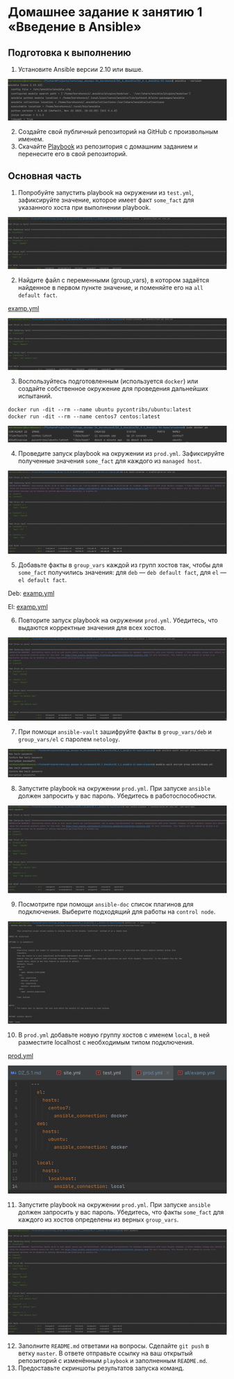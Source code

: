 # Домашнее задание к занятию 1 «Введение в Ansible»

## Подготовка к выполнению

1. Установите Ansible версии 2.10 или выше.

![5.1.0.1.png](picture%2F5.1.0.1.png)

2. Создайте свой публичный репозиторий на GitHub с произвольным именем.
3. Скачайте [Playbook](./playbook/) из репозитория с домашним заданием и перенесите его в свой репозиторий.

## Основная часть

1. Попробуйте запустить playbook на окружении из `test.yml`, зафиксируйте значение, которое имеет факт `some_fact` для указанного хоста при выполнении playbook.

![5.1.1.png](picture%2F5.1.1.png)

2. Найдите файл с переменными (group_vars), в котором задаётся найденное в первом пункте значение, и поменяйте его на `all default fact`.

[examp.yml](playbook%2Fgroup_vars%2Fall%2Fexamp.yml)

![5.1.2.png](picture%2F5.1.2.png)

3. Воспользуйтесь подготовленным (используется `docker`) или создайте собственное окружение для проведения дальнейших испытаний.

```
docker run -dit --rm --name ubuntu pycontribs/ubuntu:latest
docker run -dit --rm --name centos7 centos:latest
```
![5.1.3.png](picture%2F5.1.3.png)

4. Проведите запуск playbook на окружении из `prod.yml`. Зафиксируйте полученные значения `some_fact` для каждого из `managed host`.

![5.1.4.png](picture%2F5.1.4.png)

5. Добавьте факты в `group_vars` каждой из групп хостов так, чтобы для `some_fact` получились значения: для `deb` — `deb default fact`, для `el` — `el default fact`.

Deb: 
[examp.yml](playbook%2Fgroup_vars%2Fdeb%2Fexamp.yml)

El:
[examp.yml](playbook%2Fgroup_vars%2Fel%2Fexamp.yml)

6.  Повторите запуск playbook на окружении `prod.yml`. Убедитесь, что выдаются корректные значения для всех хостов.

![5.1.6.png](picture%2F5.1.6.png)

7. При помощи `ansible-vault` зашифруйте факты в `group_vars/deb` и `group_vars/el` с паролем `netology`.

![5.1.7.png](picture%2F5.1.7.png)

8. Запустите playbook на окружении `prod.yml`. При запуске `ansible` должен запросить у вас пароль. Убедитесь в работоспособности.

![5.1.8.png](picture%2F5.1.8.png)

9. Посмотрите при помощи `ansible-doc` список плагинов для подключения. Выберите подходящий для работы на `control node`.

![5.1.9.png](picture%2F5.1.9.png)

10. В `prod.yml` добавьте новую группу хостов с именем  `local`, в ней разместите localhost с необходимым типом подключения.

[prod.yml](playbook%2Finventory%2Fprod.yml)

![5.1.10.png](picture%2F5.1.10.png)

11. Запустите playbook на окружении `prod.yml`. При запуске `ansible` должен запросить у вас пароль. Убедитесь, что факты `some_fact` для каждого из хостов определены из верных `group_vars`.

![5.1.11.png](picture%2F5.1.11.png)

12. Заполните `README.md` ответами на вопросы. Сделайте `git push` в ветку `master`. В ответе отправьте ссылку на ваш открытый репозиторий с изменённым `playbook` и заполненным `README.md`.
13. Предоставьте скриншоты результатов запуска команд.
